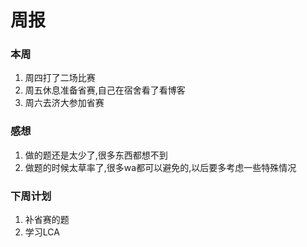 # 周报

### 本周

1. 周四打了二场比赛
2. 周五休息准备省赛,自己在宿舍看了看博客
3. 周六去济大参加省赛

### 感想

1. 做的题还是太少了,很多东西都想不到
2. 做题的时候太草率了,很多wa都可以避免的,以后要多考虑一些特殊情况

### 下周计划

1. 补省赛的题
2. 学习LCA



